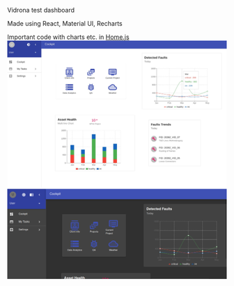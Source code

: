 Vidrona test dashboard 

Made using React, Material UI, Recharts


Important code with charts etc. in [Home.js](https://github.com/saturn279/material-dashboard/blob/main/src/pages/Home/Home.js)
![Dash](https://github.com/saturn279/material-dashboard/blob/main/screenshot_mui1.jpg)
![DarkMode](https://github.com/saturn279/material-dashboard/blob/main/screenshot_mui2.png)
